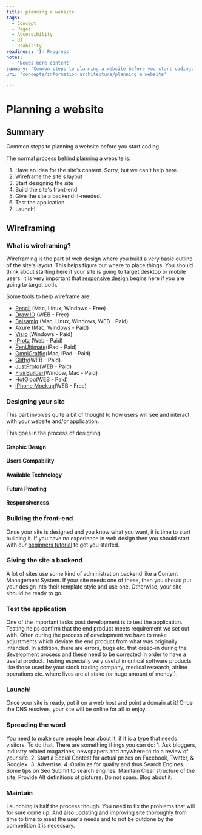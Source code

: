 ```yaml
---
title: planning a website
tags:
  - Concept
  - Pages
  - Accessibility
  - UI
  - Usability
readiness: 'In Progress'
notes:
  - 'Needs more content'
summary: 'Common steps to planning a website before you start coding.'
uri: 'concepts/information architecture/planning a website'

---
```

# Planning a website

## Summary

Common steps to planning a website before you start coding.

 The normal process behind planning a website is:

1.  Have an idea for the site's content. Sorry, but we can't help here.
2.  Wireframe the site's layout
3.  Start designing the site
4.  Build the site's front-end
5.  Give the site a backend if-needed.
6.  Test the application
7.  Launch!

## Wireframing

### What is wireframing?

Wireframing is the part of web design where you build a very basic outline of the site's layout. This helps figure out where to place things. You should think about starting here if your site is going to target desktop or mobile users; it is very important that [responsive design](/concepts/responsive/an_introduction_to_responsive_website_design) begins here if you are going to target both.

Some tools to help wireframe are:

-   [Pencil](http://pencil.evolus.vn/en-US/Home.aspx) (Mac, Linux, Windows - Free)
-   [Draw.IO](https://www.draw.io/) (WEB - Free)
-   [Balsamiq](http://www.balsamiq.com/) (Mac, Linux, Windows, WEB - Paid)
-   [Axure](http://www.axure.com//) (Mac, Windows - Paid)
-   [Visio](http://visio.microsoft.com/) (Windows - Paid)
-   [iProtz](http://iplotz.com/) (Web - Paid)
-   [PenUltimate](http://evernote.com/penultimate)(iPad - Paid)
-   [OmniGraffle](http://www.omnigroup.com/)(Mac, iPad - Paid)
-   [Gliffy](http://www.gliffy.com/)(WEB - Paid)
-   [JustProto](http://www.justproto.com/)(WEB - Paid)
-   [FlairBuilder](http://www.flairbuilder.com/)(Window, Mac - Paid)
-   [HotGloo](http://www.hotgloo.com/)(WEB - Paid)
-   [iPhone Mockup](http://iphonemockup.lkmc.ch/)(WEB - Free)

### Designing your site

This part involves quite a bit of thought to how users will see and interact with your website and/or application.

This goes in the process of designing

#### Graphic Design

#### Users Compability

#### Available Technology

#### Future Proofing

#### Responsiveness

### Building the front-end

Once your site is designed and you know what you want, it is time to start building it. If you have no experience in web design then you should start with our [beginners tutorial](/beginners) to get you started.

### Giving the site a backend

A lot of sites use some kind of administration backend like a Content Management System. If your site needs one of these, then you should put your design into their template style and use one. Otherwise, your site should be ready to go.

### Test the application

One of the important tasks post development is to test the application. Testing helps confirm that the end product meets requirement we set out with. Often during the process of development we have to make adjustments which deviate the end product from what was originally intended. In addition, there are errors, bugs etc. that creep-in during the development process and these need to be corrected in order to have a useful product. Testing especially very useful in critical software products like those used by your stock trading company, medical research, airline operations etc. where lives are at stake (or huge amount of money!).

### Launch!

Once your site is ready, put it on a web host and point a domain at it! Once the DNS resolves, your site will be online for all to enjoy.

### Spreading the word

You need to make sure people hear about it, if it is a type that needs visitors. To do that. There are something things you can do: 1. Ask bloggers, industry related magazines, newspapers and anywhere to do a review of your site. 2. Start a Social Contest for actual prizes on Facebook, Twitter, & Google+. 3. Advertise. 4. Optimize for quality and thus Search Engines. Some tips on Seo Submit to search engines. Maintain Clear structure of the site. Provide Alt definitions of pictures. Do not spam. Blog about it.

### Maintain

Launching is half the process though. You need to fix the problems that will for sure come up. And also updating and improving site thoroughly from time to time to meet the user's needs and to not be outdone by the competition it is necessary.

